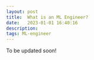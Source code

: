 ```yaml
---
layout: post
title:  What is an ML Engineer? 
date:   2023-01-01 16:40:16
description: 
tags: ML-engineer
---
```

To be updated soon!
